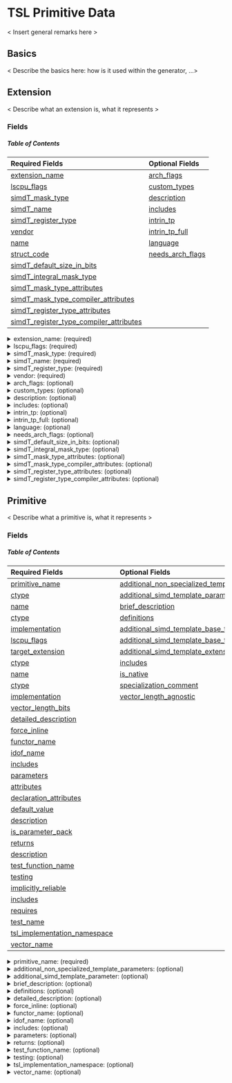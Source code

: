 # TSL Primitive Data
< Insert general remarks here >

## Basics
< Describe the basics here: how is it used within the generator, ...>

## Extension
< Describe what an extension is, what it represents >

### Fields
<a name="toc-extension"></a>
##### Table of Contents

|Required Fields|Optional Fields
|:--|:--|
[extension_name](#extension--extension_name) | [arch_flags](#extension--arch_flags)
[lscpu_flags](#extension--lscpu_flags) | [custom_types](#extension--custom_types)
[simdT_mask_type](#extension--simdT_mask_type) | [description](#extension--description)
[simdT_name](#extension--simdT_name) | [includes](#extension--includes)
[simdT_register_type](#extension--simdT_register_type) | [intrin_tp](#extension--intrin_tp)
[vendor](#extension--vendor) | [intrin_tp_full](#extension--intrin_tp_full)
[name](#extension-custom_types-entry_type--name) | [language](#extension--language)
[struct_code](#extension-custom_types-entry_type--struct_code) | [needs_arch_flags](#extension--needs_arch_flags)
 | [simdT_default_size_in_bits](#extension--simdT_default_size_in_bits)
 | [simdT_integral_mask_type](#extension--simdT_integral_mask_type)
 | [simdT_mask_type_attributes](#extension--simdT_mask_type_attributes)
 | [simdT_mask_type_compiler_attributes](#extension--simdT_mask_type_compiler_attributes)
 | [simdT_register_type_attributes](#extension--simdT_register_type_attributes)
 | [simdT_register_type_compiler_attributes](#extension--simdT_register_type_compiler_attributes)

<details>
<summary><a name="extension--extension_name"></a>extension_name: (required)</summary>

<blockquote>

type: `str` <br />
brief: Extension Name (used as filename). <br />
example: `'avx512'` <br />


</blockquote>

[Back to Table of Content](#toc-extension)

</details>

<details>
<summary><a name="extension--lscpu_flags"></a>lscpu_flags: (required)</summary>

<blockquote>

type: `list` <br />
entry_type: str <br />
brief: List of extension specific flags, exposed by using lscpu. <br />
example: `[ 'avx512cd', 'avx512f' ]` <br />


</blockquote>

[Back to Table of Content](#toc-extension)

</details>

<details>
<summary><a name="extension--simdT_mask_type"></a>simdT_mask_type: (required)</summary>

<blockquote>

type: `str` <br />
brief: Mask type, depending on the base type. <br />


</blockquote>

[Back to Table of Content](#toc-extension)

</details>

<details>
<summary><a name="extension--simdT_name"></a>simdT_name: (required)</summary>

<blockquote>

type: `str` <br />
brief: Extension Name which will be used inside the TSL. <br />
example: `'avx512'` <br />


</blockquote>

[Back to Table of Content](#toc-extension)

</details>

<details>
<summary><a name="extension--simdT_register_type"></a>simdT_register_type: (required)</summary>

<blockquote>

type: `str` <br />
brief: Vector register type, depending on the base type. <br />
example: `BaseType` <br />


</blockquote>

[Back to Table of Content](#toc-extension)

</details>

<details>
<summary><a name="extension--vendor"></a>vendor: (required)</summary>

<blockquote>

type: `str` <br />
brief: Vendor Name. <br />
example: `'intel'` <br />


</blockquote>

[Back to Table of Content](#toc-extension)

</details>

<details>
<summary><a name="extension--arch_flags"></a>arch_flags: (optional)</summary>

<blockquote>

type: `dict` <br />
brief: Dictionary for mapping architecture flags to compiler related arcitecture flags. Only non-obvious mappings must be included in this dictionary. <br />
example: `{sse4_1: 'msse4.1', sse4_2: 'msse4.2'}` <br />
default: {} <br />


</blockquote>

[Back to Table of Content](#toc-extension)

</details>

<details>
<summary><a name="extension--custom_types"></a>custom_types: (optional)</summary>

<blockquote>

type: `list` <br />
<details open>
<summary><a name="entry_type"></a>entry_type</summary>

<blockquote>

<details open>
<summary><a name="extension-custom_types-entry_type--name"></a>name: (required)</summary>

<blockquote>

type: `str` <br />
brief: Name of custom type. <br />
example: `gpu_reg_t` <br />


</blockquote>
</details>

<details open>
<summary><a name="extension-custom_types-entry_type--struct_code"></a>struct_code: (required)</summary>

<blockquote>

type: `str` <br />
brief: Implementation code for custom type struct. <br />


</blockquote>
</details>



</blockquote>
</details>

brief: List of custom types. <br />
default: [] <br />


</blockquote>

[Back to Table of Content](#toc-extension)

</details>

<details>
<summary><a name="extension--description"></a>description: (optional)</summary>

<blockquote>

type: `str` <br />
brief: A description of the SIMD extension which is used for doxygen generation. <br />
default: todo. <br />
recommended: True <br />


</blockquote>

[Back to Table of Content](#toc-extension)

</details>

<details>
<summary><a name="extension--includes"></a>includes: (optional)</summary>

<blockquote>

type: `list` <br />
default: [] <br />
entry_type: str <br />
brief: A list of includes which are required. <br />


</blockquote>

[Back to Table of Content](#toc-extension)

</details>

<details>
<summary><a name="extension--intrin_tp"></a>intrin_tp: (optional)</summary>

<blockquote>

type: `dict` <br />
brief: If intrinsics follow a specific pattern (for instance by enconding type informations into intrinsic-names), this can be used to generate multiple primitivies. <br />
example: `{uint8_t: ['u', '8'], uint16_t: ['u', '16']}. Usage: vaddq_{{ intrin_tp[ctype][0] }}{{ intrin_tp[ctype][1] }}` <br />
default: {} <br />


</blockquote>

[Back to Table of Content](#toc-extension)

</details>

<details>
<summary><a name="extension--intrin_tp_full"></a>intrin_tp_full: (optional)</summary>

<blockquote>

type: `dict` <br />
brief: If intrinsics follow a specific pattern (for instance by enconding type informations into intrinsic-names), this can be used to generate multiple primitivies. <br />
example: `{uint8_t: ['u', '8'], uint16_t: ['u', '16']}. Usage: vaddq_{{ intrin_tp_full[ctype] }}` <br />
default: {} <br />


</blockquote>

[Back to Table of Content](#toc-extension)

</details>

<details>
<summary><a name="extension--language"></a>language: (optional)</summary>

<blockquote>

type: `str` <br />
brief: Language string used by cmake. <br />
default: CXX <br />
example: `'CXX' or 'CUDA'` <br />


</blockquote>

[Back to Table of Content](#toc-extension)

</details>

<details>
<summary><a name="extension--needs_arch_flags"></a>needs_arch_flags: (optional)</summary>

<blockquote>

type: `bool` <br />
brief: Indicates, whether the lscpu-flags should be used as compiler flags. <br />
default: True <br />


</blockquote>

[Back to Table of Content](#toc-extension)

</details>

<details>
<summary><a name="extension--simdT_default_size_in_bits"></a>simdT_default_size_in_bits: (optional)</summary>

<blockquote>

type: `int` <br />
brief: Default size of a vector register for the specific extension in bits. <br />
default: 0 <br />
example: `512` <br />


</blockquote>

[Back to Table of Content](#toc-extension)

</details>

<details>
<summary><a name="extension--simdT_integral_mask_type"></a>simdT_integral_mask_type: (optional)</summary>

<blockquote>

type: `str` <br />
brief: Integral type for a mask. This may differ from the mask_type. <br />
default: mask_t <br />
requirement: optional <br />


</blockquote>

[Back to Table of Content](#toc-extension)

</details>

<details>
<summary><a name="extension--simdT_mask_type_attributes"></a>simdT_mask_type_attributes: (optional)</summary>

<blockquote>

type: `str` <br />
brief: Additional attributes of mask type. <br />
example: `__attribute__((vector_size(64), __may_alias__, _aligned_(64)))` <br />
default: "" <br />


</blockquote>

[Back to Table of Content](#toc-extension)

</details>

<details>
<summary><a name="extension--simdT_mask_type_compiler_attributes"></a>simdT_mask_type_compiler_attributes: (optional)</summary>

<blockquote>

type: `str` <br />
brief: Additional attributes of mask type. <br />
example: `__attribute__((register))` <br />
default: "" <br />


</blockquote>

[Back to Table of Content](#toc-extension)

</details>

<details>
<summary><a name="extension--simdT_register_type_attributes"></a>simdT_register_type_attributes: (optional)</summary>

<blockquote>

type: `str` <br />
brief: Additional attributes of vector type. <br />
example: `__attribute__((vector_size(64), __may_alias__, _aligned_(64)))` <br />
default: "" <br />


</blockquote>

[Back to Table of Content](#toc-extension)

</details>

<details>
<summary><a name="extension--simdT_register_type_compiler_attributes"></a>simdT_register_type_compiler_attributes: (optional)</summary>

<blockquote>

type: `str` <br />
brief: Additional attributes of vector type. <br />
example: `__attribute__((register))` <br />
default: "" <br />


</blockquote>

[Back to Table of Content](#toc-extension)

</details>



## Primitive
< Describe what a primitive is, what it represents >

### Fields
<a name="toc-primitive"></a>
##### Table of Contents
|Required Fields|Optional Fields
|:--|:--|
[primitive_name](#primitive--primitive_name) | [additional_non_specialized_template_parameters](#primitive--additional_non_specialized_template_parameters)
[ctype](#primitive-additional_non_specialized_template_parameters-entry_type--ctype) | [additional_simd_template_parameter](#primitive--additional_simd_template_parameter)
[name](#primitive-additional_non_specialized_template_parameters-entry_type--name) | [brief_description](#primitive--brief_description)
[ctype](#primitive-definitions-entry_type--ctype) | [definitions](#primitive--definitions)
[implementation](#primitive-definitions-entry_type--implementation) | [additional_simd_template_base_type](#primitive-definitions-entry_type--additional_simd_template_base_type)
[lscpu_flags](#primitive-definitions-entry_type--lscpu_flags) | [additional_simd_template_base_type_mapping_dict](#primitive-definitions-entry_type--additional_simd_template_base_type_mapping_dict)
[target_extension](#primitive-definitions-entry_type--target_extension) | [additional_simd_template_extension](#primitive-definitions-entry_type--additional_simd_template_extension)
[ctype](#primitive-parameters-entry_type--ctype) | [includes](#primitive-definitions-entry_type--includes)
[name](#primitive-parameters-entry_type--name) | [is_native](#primitive-definitions-entry_type--is_native)
[ctype](#primitive-returns-entry_type--ctype) | [specialization_comment](#primitive-definitions-entry_type--specialization_comment)
[implementation](#primitive-testing-entry_type--implementation) | [vector_length_agnostic](#primitive-definitions-entry_type--vector_length_agnostic)
 | [vector_length_bits](#primitive-definitions-entry_type--vector_length_bits)
 | [detailed_description](#primitive--detailed_description)
 | [force_inline](#primitive--force_inline)
 | [functor_name](#primitive--functor_name)
 | [idof_name](#primitive--idof_name)
 | [includes](#primitive--includes)
 | [parameters](#primitive--parameters)
 | [attributes](#primitive-parameters-entry_type--attributes)
 | [declaration_attributes](#primitive-parameters-entry_type--declaration_attributes)
 | [default_value](#primitive-parameters-entry_type--default_value)
 | [description](#primitive-parameters-entry_type--description)
 | [is_parameter_pack](#primitive-parameters-entry_type--is_parameter_pack)
 | [returns](#primitive--returns)
 | [description](#primitive-returns-entry_type--description)
 | [test_function_name](#primitive--test_function_name)
 | [testing](#primitive--testing)
 | [implicitly_reliable](#primitive-testing-entry_type--implicitly_reliable)
 | [includes](#primitive-testing-entry_type--includes)
 | [requires](#primitive-testing-entry_type--requires)
 | [test_name](#primitive-testing-entry_type--test_name)
 | [tsl_implementation_namespace](#primitive--tsl_implementation_namespace)
 | [vector_name](#primitive--vector_name)
<details>
<summary><a name="primitive--primitive_name"></a>primitive_name: (required)</summary>

<blockquote>

type: `str` <br />
brief: Name of the primitive. <br />
example: `load` <br />


</blockquote>

[Back to Table of Content](#toc-primitive)

</details>

<details>
<summary><a name="primitive--additional_non_specialized_template_parameters"></a>additional_non_specialized_template_parameters: (optional)</summary>

<blockquote>

type: `list` <br />
<details open>
<summary><a name="entry_type"></a>entry_type</summary>

<blockquote>

<details open>
<summary><a name="primitive-additional_non_specialized_template_parameters-entry_type--ctype"></a>ctype: (required)</summary>

<blockquote>

type: `str` <br />
brief: Type of template. <br />


</blockquote>
</details>

<details open>
<summary><a name="primitive-additional_non_specialized_template_parameters-entry_type--name"></a>name: (required)</summary>

<blockquote>

type: `str` <br />
brief: Name of template parameter. <br />


</blockquote>
</details>



</blockquote>
</details>

default: [] <br />
brief: Additional template parameters which may be needed <br />


</blockquote>

[Back to Table of Content](#toc-primitive)

</details>

<details>
<summary><a name="primitive--additional_simd_template_parameter"></a>additional_simd_template_parameter: (optional)</summary>

<blockquote>

type: `str` <br />
default: "" <br />
brief: Additional template parameter which may be used for conversion operations. <br />


</blockquote>

[Back to Table of Content](#toc-primitive)

</details>

<details>
<summary><a name="primitive--brief_description"></a>brief_description: (optional)</summary>

<blockquote>

type: `str` <br />
default: todo. <br />
brief: Brief description of the primitive. <br />
recommended: True <br />


</blockquote>

[Back to Table of Content](#toc-primitive)

</details>

<details>
<summary><a name="primitive--definitions"></a>definitions: (optional)</summary>

<blockquote>

type: `list` <br />
default: [] <br />
<details open>
<summary><a name="entry_type"></a>entry_type</summary>

<blockquote>

<details open>
<summary><a name="primitive-definitions-entry_type--ctype"></a>ctype: (required)</summary>

<blockquote>

type: `list` <br />
entry_type: str <br />
brief: List of the C/C++ datatype(s) for which this definition is a specialization. If ctype == 'T', the specialization is base type agnostic. <br />
example: `['uint32_t', 'uint64_t'], ['uint64_t'], ['T']` <br />


</blockquote>
</details>

<details open>
<summary><a name="primitive-definitions-entry_type--implementation"></a>implementation: (required)</summary>

<blockquote>

type: `str` <br />
brief: The actual implementation for this definition. <br />


</blockquote>
</details>

<details open>
<summary><a name="primitive-definitions-entry_type--lscpu_flags"></a>lscpu_flags: (required)</summary>

<blockquote>

   same as: [lscpu_flags](#extension--lscpu_flags)


</blockquote>
</details>

<details open>
<summary><a name="primitive-definitions-entry_type--target_extension"></a>target_extension: (required)</summary>

<blockquote>

type: `str` <br />
brief: The TSL extension for which this definition is a specialization. <br />


</blockquote>
</details>

<details open>
<summary><a name="primitive-definitions-entry_type--additional_simd_template_base_type"></a>additional_simd_template_base_type: (optional)</summary>

<blockquote>

type: `list` <br />
entry_type: str <br />
default: [] <br />
brief: Return vector base type, which is used for conversion. <br />


</blockquote>
</details>

<details open>
<summary><a name="primitive-definitions-entry_type--additional_simd_template_base_type_mapping_dict"></a>additional_simd_template_base_type_mapping_dict: (optional)</summary>

<blockquote>

type: `dict` <br />
<details open>
<summary><a name="default"></a>default</summary>

<blockquote>



</blockquote>
</details>

brief: todo <br />


</blockquote>
</details>

<details open>
<summary><a name="primitive-definitions-entry_type--additional_simd_template_extension"></a>additional_simd_template_extension: (optional)</summary>

<blockquote>

type: `str` <br />
default: "" <br />
brief: Return vector extension, which is used for casts. <br />


</blockquote>
</details>

<details open>
<summary><a name="primitive-definitions-entry_type--includes"></a>includes: (optional)</summary>

<blockquote>

   same as: [includes](#extension--includes)


</blockquote>
</details>

<details open>
<summary><a name="primitive-definitions-entry_type--is_native"></a>is_native: (optional)</summary>

<blockquote>

type: `bool` <br />
default: True <br />
brief: A flag indicating whether the definition is using a 1-to-1 mapping (True) or whether it is some kind of a workaround (False). <br />


</blockquote>
</details>

<details open>
<summary><a name="primitive-definitions-entry_type--specialization_comment"></a>specialization_comment: (optional)</summary>

<blockquote>

type: `str` <br />
default: "" <br />
brief: Brief description of the primitive. <br />


</blockquote>
</details>

<details open>
<summary><a name="primitive-definitions-entry_type--vector_length_agnostic"></a>vector_length_agnostic: (optional)</summary>

<blockquote>

type: `bool` <br />
default: False <br />
brief: Indicates, whether a Primitive specialization is agnostic to the actual vector length (default: False). <br />


</blockquote>
</details>

<details open>
<summary><a name="primitive-definitions-entry_type--vector_length_bits"></a>vector_length_bits: (optional)</summary>

<blockquote>

type: `int` <br />
default: 0 <br />
brief: The size of a vector register for the specific extension in bits. (default: 0 indicates that the default amount of bits - defined for the extension - will be used). <br />


</blockquote>
</details>



</blockquote>
</details>

brief: A list of definitions for a specific primitive. <br />
recommended: True <br />


</blockquote>

[Back to Table of Content](#toc-primitive)

</details>

<details>
<summary><a name="primitive--detailed_description"></a>detailed_description: (optional)</summary>

<blockquote>

type: `str` <br />
default: todo. <br />
brief: Detailed description of the primitive. <br />
recommended: True <br />


</blockquote>

[Back to Table of Content](#toc-primitive)

</details>

<details>
<summary><a name="primitive--force_inline"></a>force_inline: (optional)</summary>

<blockquote>

type: `bool` <br />
default: True <br />
brief: A flag indicating whether the primitive should be marked as ((always_inline)). (default = True) <br />


</blockquote>

[Back to Table of Content](#toc-primitive)

</details>

<details>
<summary><a name="primitive--functor_name"></a>functor_name: (optional)</summary>

<blockquote>

type: `str` <br />
default: "" <br />
brief: Name for the functor class. This is used if multiple primitives exist with the same primitive name but with different parameters. <br />
example: `mask_load` <br />


</blockquote>

[Back to Table of Content](#toc-primitive)

</details>

<details>
<summary><a name="primitive--idof_name"></a>idof_name: (optional)</summary>

<blockquote>

type: `str` <br />
default: Idof <br />
brief: The template class name which is used to care about the implementation degree of freedom. <br />


</blockquote>

[Back to Table of Content](#toc-primitive)

</details>

<details>
<summary><a name="primitive--includes"></a>includes: (optional)</summary>

<blockquote>

   same as: [includes](#extension--includes)


</blockquote>

[Back to Table of Content](#toc-primitive)

</details>

<details>
<summary><a name="primitive--parameters"></a>parameters: (optional)</summary>

<blockquote>

type: `list` <br />
default: [] <br />
<details open>
<summary><a name="entry_type"></a>entry_type</summary>

<blockquote>

<details open>
<summary><a name="primitive-parameters-entry_type--ctype"></a>ctype: (required)</summary>

<blockquote>

type: `str` <br />
brief: TSL type of the parameter with all cvref qualifiers. <br />
example: `Vec::vector_type const &` <br />


</blockquote>
</details>

<details open>
<summary><a name="primitive-parameters-entry_type--name"></a>name: (required)</summary>

<blockquote>

type: `str` <br />
brief: Name of the parameter. <br />


</blockquote>
</details>

<details open>
<summary><a name="primitive-parameters-entry_type--attributes"></a>attributes: (optional)</summary>

<blockquote>

type: `str` <br />
brief: Parameter attributes. <br />
example: `__restrict__` <br />
default: "" <br />


</blockquote>
</details>

<details open>
<summary><a name="primitive-parameters-entry_type--declaration_attributes"></a>declaration_attributes: (optional)</summary>

<blockquote>

type: `str` <br />
brief: Parameter declaration attributes <br />
example: `[[maybe_unused]]` <br />
default: "" <br />


</blockquote>
</details>

<details open>
<summary><a name="primitive-parameters-entry_type--default_value"></a>default_value: (optional)</summary>

<blockquote>

type: `str` <br />
brief: A default value. <br />
default: "" <br />


</blockquote>
</details>

<details open>
<summary><a name="primitive-parameters-entry_type--description"></a>description: (optional)</summary>

<blockquote>

type: `str` <br />
brief: A short description of the parameter. <br />
default: todo. <br />
recommended: True <br />


</blockquote>
</details>

<details open>
<summary><a name="primitive-parameters-entry_type--is_parameter_pack"></a>is_parameter_pack: (optional)</summary>

<blockquote>

type: `bool` <br />
default: False <br />
brief: A flag indicating whether the definition is using a 1-to-1 mapping (True) or whether it is some kind of a workaround (False). <br />


</blockquote>
</details>



</blockquote>
</details>

brief: A list of necessary parameters for the primitive. <br />
example: `[{ctype: 'Vec::vector_type const &', name: 'a', description: 'first summand'}, {ctype: 'Vec::vector_type const &', name: 'b', description: 'second summand'}]` <br />


</blockquote>

[Back to Table of Content](#toc-primitive)

</details>

<details>
<summary><a name="primitive--returns"></a>returns: (optional)</summary>

<blockquote>

type: `dict` <br />
<details open>
<summary><a name="entry_type"></a>entry_type</summary>

<blockquote>

<details open>
<summary><a name="primitive-returns-entry_type--ctype"></a>ctype: (required)</summary>

<blockquote>

   same as: [ctype](#primitive-parameters-entry_type--ctype)


</blockquote>
</details>

<details open>
<summary><a name="primitive-returns-entry_type--description"></a>description: (optional)</summary>

<blockquote>

   same as: [description](#primitive-parameters-entry_type--description)


</blockquote>
</details>



</blockquote>
</details>

<details open>
<summary><a name="default"></a>default</summary>

<blockquote>

ctype: void <br />
description: "" <br />


</blockquote>
</details>

brief: The return type of the primitive. (default = void) <br />


</blockquote>

[Back to Table of Content](#toc-primitive)

</details>

<details>
<summary><a name="primitive--test_function_name"></a>test_function_name: (optional)</summary>

<blockquote>

type: `str` <br />
brief: @TODO <br />
example: `test_add` <br />


</blockquote>

[Back to Table of Content](#toc-primitive)

</details>

<details>
<summary><a name="primitive--testing"></a>testing: (optional)</summary>

<blockquote>

type: `list` <br />
<details open>
<summary><a name="entry_type"></a>entry_type</summary>

<blockquote>

<details open>
<summary><a name="primitive-testing-entry_type--implementation"></a>implementation: (required)</summary>

<blockquote>

type: `str` <br />
brief: Implementation of a test case. If setup and teardown code is needed, this has to be placed inside the definition. <br />


</blockquote>
</details>

<details open>
<summary><a name="primitive-testing-entry_type--implicitly_reliable"></a>implicitly_reliable: (optional)</summary>

<blockquote>

type: `bool` <br />
default: False <br />
brief: Indicates that this primitive is assumed to be 'correct'. This is necessary to break dependency-cycles of different testcases, e.g., most of the primitives need the ability to transfer the result into memory (simd-store). Even a potential test for store would require store to be tested beforehand. To omit such cycles, one can flag a fundamental primitive as implicitly reliable. However, a valid test-implementation must be provided. <br />


</blockquote>
</details>

<details open>
<summary><a name="primitive-testing-entry_type--includes"></a>includes: (optional)</summary>

<blockquote>

   same as: [includes](#extension--includes)


</blockquote>
</details>

<details open>
<summary><a name="primitive-testing-entry_type--requires"></a>requires: (optional)</summary>

<blockquote>

type: `list` <br />
entry_type: str <br />
default: [] <br />
brief: A list of required primitives for this test (excluded the current tested primitive). <br />


</blockquote>
</details>

<details open>
<summary><a name="primitive-testing-entry_type--test_name"></a>test_name: (optional)</summary>

<blockquote>

type: `str` <br />
default: default <br />
brief: Name of a specific test definition. <br />


</blockquote>
</details>



</blockquote>
</details>

default: [] <br />
brief: Testing code. <br />
recommended: True <br />


</blockquote>

[Back to Table of Content](#toc-primitive)

</details>

<details>
<summary><a name="primitive--tsl_implementation_namespace"></a>tsl_implementation_namespace: (optional)</summary>

<blockquote>

type: `str` <br />
default: functors <br />
brief: Namespace for template specializations. <br />


</blockquote>

[Back to Table of Content](#toc-primitive)

</details>

<details>
<summary><a name="primitive--vector_name"></a>vector_name: (optional)</summary>

<blockquote>

type: `str` <br />
default: Vec <br />
brief: The template class name which is referenced from the parameters and within the code. <br />


</blockquote>

[Back to Table of Content](#toc-primitive)

</details>

